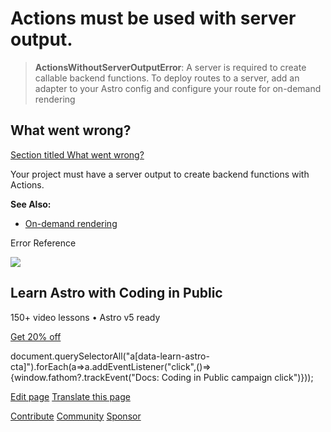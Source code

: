 Actions must be used with server output.
========================================

> **ActionsWithoutServerOutputError**: A server is required to create callable backend functions. To deploy routes to a server, add an adapter to your Astro config and configure your route for on-demand rendering

What went wrong?
----------------

[Section titled What went wrong?](#what-went-wrong)

Your project must have a server output to create backend functions with Actions.

**See Also:**

*   [On-demand rendering](/en/guides/on-demand-rendering/)

Error Reference

![](/_astro/CodingInPublic.DpaYu7Qd_5sx41.webp)

Learn Astro with **Coding in Public**
-------------------------------------

150+ video lessons • Astro v5 ready

[Get 20% off](https://learnastro.dev?code=ASTRO_PROMO)

document.querySelectorAll("a\[data-learn-astro-cta\]").forEach(a=>a.addEventListener("click",()=>{window.fathom?.trackEvent("Docs: Coding in Public campaign click")}));

[Edit page](https://github.com/withastro/astro/blob/main/packages/astro/src/core/errors/errors-data.ts) [Translate this page](https://contribute.docs.astro.build/guides/i18n/)

[Contribute](/en/contribute/) [Community](https://astro.build/chat) [Sponsor](https://opencollective.com/astrodotbuild)

